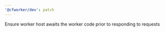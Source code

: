 ```yaml
---
'@cfworker/dev': patch
---
```


Ensure worker host awaits the worker code prior to responding to requests
